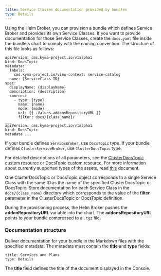 ```yaml
---
title: Service Classes documentation provided by bundles
type: Details
---
```


Using the Helm Broker, you can provision a bundle which defines Service Broker and provides its own Service Classes. If you want to provide documentation for those Service Classes, create the `docs.yaml` file inside the bundle's chart to comply with the naming convention. 
The structure of this file looks as follows:

```
apiVersion: cms.kyma-project.io/v1alpha1
kind: DocsTopic
metadata:
  labels:
    cms.kyma-project.io/view-context: service-catalog
  name: {ServiceClass ID}
spec:
  displayName: {displayName}
  description: {description}
  sources:
    - type: {type}
      name: {name}
      mode: {mode}
      url: {{ .Values.addonsRepositoryURL }}
      filter: docs/{class_name}/ 
___
apiVersion: cms.kyma-project.io/v1alpha1
kind: DocsTopic
metadata ... 
```
If your bundle defines `ServiceBroker`, use `DocsTopic` type. If your bundle defines `ClusterServiceBroker`, use `ClusterDocsTopic` type.

For detailed descriptions of all parameters, see the [ClusterDocsTopic custom resource](/components/headless-cms/#custom-resource-clusterdocstopic)
or [DocsTopic custom resource](/components/headless-cms/#custom-resource-docstopic).
For more information about currently supported types of the assets, read [this](/components/headless-cms/#overview-overview-headless-cms-in-kyma) document.


One ClusterDocsTopic or DocsTopic object corresponds to a single Service Class with the same ID as the name of the specified ClusterDocsTopic or DocsTopic.
Store documentation for each Service Class in the `docs/{class_name}` directory which corresponds to the value of the **filter** parameter in the ClusterDocsTopic or DocsTopic definition.

During the provisioning process, the Helm Broker pushes the **addonRepositoryURL** variable into the chart. The **addonsRepositoryURL** points to your bundle compressed to a `.tgz` file.


### Documentation structure

Deliver documentation for your bundle in the Markdown files with the specified metadata. The metadata must contain the **title** and **type** fields:

```
title: Services and Plans
type: Details
```

The **title** field defines the title of the document displayed in the Console.